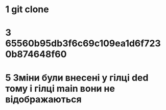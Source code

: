 # 1 git clone
# 3 65560b95db3f6c69c109ea1d6f7230b874648f60
# 5 Зміни були внесені у гілці ded тому і гілці main вони не відображаються